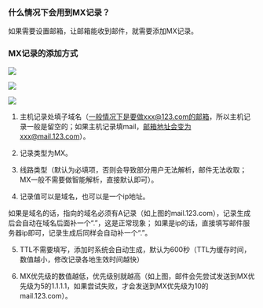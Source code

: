 ### 什么情况下会用到MX记录？

如果需要设置邮箱，让邮箱能收到邮件，就需要添加MX记录。


### MX记录的添加方式

![](http://imgcache.tce.fsphere.cn/image/mccdn.qcloud.com/static/img/a498e4a9209d03b91489e15f83758585/MX-1.png)

![](http://imgcache.tce.fsphere.cn/image/mccdn.qcloud.com/static/img/93545943591cdad40248edf7db3ccfe7/MX-2.png)

![](http://imgcache.tce.fsphere.cn/image/mccdn.qcloud.com/static/img/ced0a3421c498044c16a2219e3967bbf/MX-3.png)

1. 主机记录处填子域名（一般情况下是要做xxx@123.com的邮箱，所以主机记录一般是留空的；如果主机记录填mail，邮箱地址会变为xxx@mail.123.com）。

2. 记录类型为MX。

3. 线路类型（默认为必填项，否则会导致部分用户无法解析，邮件无法收取；MX一般不需要做智能解析，直接默认即可）。

4. 记录值可以是域名，也可以是一个ip地址。

如果是域名的话，指向的域名必须有A记录（如上图的mail.123.com），记录生成后会自动在域名后面补一个“.”，这是正常现象；
如果是ip的话，直接填写邮件服务器ip即可，记录生成后同样会自动补一个“.”。

5. TTL不需要填写，添加时系统会自动生成，默认为600秒（TTL为缓存时间，数值越小，修改记录各地生效时间越快）

6. MX优先级的数值越低，优先级别就越高（如上图，邮件会先尝试发送到MX优先级为5的1.1.1.1，如果尝试失败，才会发送到MX优先级为10的mail.123.com）。